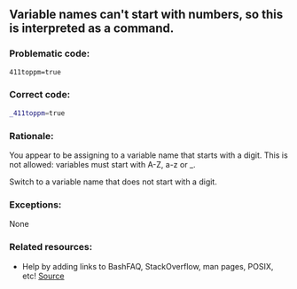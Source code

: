 ## Variable names can't start with numbers, so this is interpreted as a command.

### Problematic code:

```sh
411toppm=true
```

### Correct code:

```sh
_411toppm=true
```

### Rationale:

You appear to be assigning to a variable name that starts with a digit. This is not allowed: variables must start with A-Z, a-z or _.

Switch to a variable name that does not start with a digit.

### Exceptions:

None

### Related resources:

* Help by adding links to BashFAQ, StackOverflow, man pages, POSIX, etc!
[Source](https://github.com/koalaman/shellcheck/wiki/SC2282)

